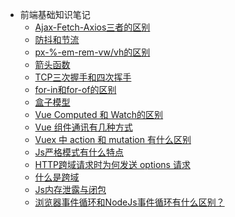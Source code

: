 <!--
 * @Description: In User Settings Edit
 * @Author: your name
 * @Date: 2019-07-31 20:55:21
 * @LastEditTime: 2019-08-01 10:21:10
 * @LastEditors: Please set LastEditors
 -->
- 前端基础知识笔记
    - [Ajax-Fetch-Axios三者的区别](/WebBase/src/1.md)
    - [防抖和节流](/WebBase/src/2.md)
    - [px-%-em-rem-vw/vh的区别](/WebBase/src/3.md)
    - [箭头函数](/WebBase/src/4.md)
    - [TCP三次握手和四次挥手](/WebBase/src/5.md)
    - [for-in和for-of的区别](/WebBase/src/6.md)
    - [盒子模型](/WebBase/src/7.md)
    - [Vue Computed 和 Watch的区别](/WebBase/src/8.md)
    - [Vue 组件通讯有几种方式](/WebBase/src/9.md)
    - [Vuex 中 action 和 mutation 有什么区别](/WebBase/src/10.md)
    - [Js严格模式有什么特点](/WebBase/src/11.md)
    - [HTTP跨域请求时为何发送 options 请求](/WebBase/src/12.md)
    - [什么是跨域](/WebBase/src/13.md)
    - [Js内存泄露与闭包](/WebBase/src/14.md)
    - [浏览器事件循环和NodeJs事件循环有什么区别？](/WebBase/src/15.md)
